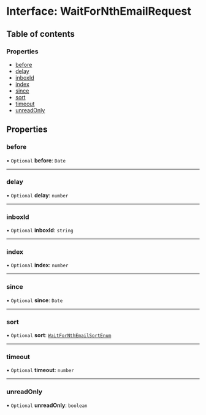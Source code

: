 # Interface: WaitForNthEmailRequest

## Table of contents

### Properties

- [before](WaitForNthEmailRequest.md#before)
- [delay](WaitForNthEmailRequest.md#delay)
- [inboxId](WaitForNthEmailRequest.md#inboxid)
- [index](WaitForNthEmailRequest.md#index)
- [since](WaitForNthEmailRequest.md#since)
- [sort](WaitForNthEmailRequest.md#sort)
- [timeout](WaitForNthEmailRequest.md#timeout)
- [unreadOnly](WaitForNthEmailRequest.md#unreadonly)

## Properties

### <a id="before" name="before"></a> before

• `Optional` **before**: `Date`

___

### <a id="delay" name="delay"></a> delay

• `Optional` **delay**: `number`

___

### <a id="inboxid" name="inboxid"></a> inboxId

• `Optional` **inboxId**: `string`

___

### <a id="index" name="index"></a> index

• `Optional` **index**: `number`

___

### <a id="since" name="since"></a> since

• `Optional` **since**: `Date`

___

### <a id="sort" name="sort"></a> sort

• `Optional` **sort**: [`WaitForNthEmailSortEnum`](../enums/WaitForNthEmailSortEnum.md)

___

### <a id="timeout" name="timeout"></a> timeout

• `Optional` **timeout**: `number`

___

### <a id="unreadonly" name="unreadonly"></a> unreadOnly

• `Optional` **unreadOnly**: `boolean`
